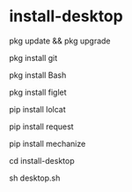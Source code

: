 # install-desktop
pkg update && pkg upgrade

pkg install git

pkg install Bash

pkg install figlet

pip install lolcat

pip install request

pip install mechanize

cd install-desktop

sh desktop.sh

